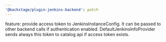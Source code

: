```yaml
---
'@backstage/plugin-jenkins-backend': patch
---
```


feature: provide access token to JenkinsInstanceConfig. It can be passed to other backend calls if authentication enabled. DefaultJenkinsInfoProvider sends always this token to catalog api if access token exists.
